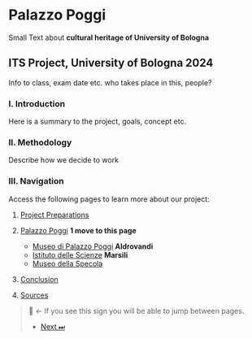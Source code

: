 # Palazzo Poggi

Small Text about **cultural heritage of University of Bologna**

## ITS Project, University of Bologna 2024
Info to class, exam date etc. who takes place in this, people?

### I. Introduction
Here is a summary to the project, goals, concept etc.

### II. Methodology
Describe how we decide to work

### III. Navigation
Access the following pages to learn more about our project:

1. [Project Preparations](Project-Prep.md)

2. [Palazzo Poggi](Poggi.md) **1 move to this page**
    - [Museo di Palazzo Poggi](LINK) **Aldrovandi**
    -  [Istituto delle Scienze](Scienze.md) **Marsili**
    - [Museo della Specola](Specola.md) 
  
4. [Conclusion](Conslusion.md)
5. [Sources](Sources.md)


> 🧭 ← If you see this sign you will be able to jump between pages.
>
> - [Next ⏭](Project-Prep.md) 

